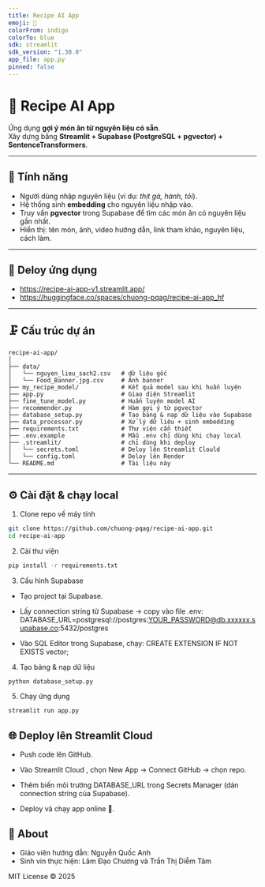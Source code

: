 ```yaml
---
title: Recipe AI App
emoji: 🍲
colorFrom: indigo
colorTo: blue
sdk: streamlit
sdk_version: "1.38.0"
app_file: app.py
pinned: false
---
```

# 🍲 Recipe AI App

Ứng dụng **gợi ý món ăn từ nguyên liệu có sẵn**.  
Xây dựng bằng **Streamlit + Supabase (PostgreSQL + pgvector) + SentenceTransformers**.  

---

## 🧠 Tính năng
- Người dùng nhập nguyên liệu (ví dụ: *thịt gà, hành, tỏi*).  
- Hệ thống sinh **embedding** cho nguyên liệu nhập vào.  
- Truy vấn **pgvector** trong Supabase để tìm các món ăn có nguyên liệu gần nhất.  
- Hiển thị: tên món, ảnh, video hướng dẫn, link tham khảo, nguyên liệu, cách làm.  

---
## 🚀 Deloy ứng dụng
- https://recipe-ai-app-v1.streamlit.app/
- https://huggingface.co/spaces/chuong-pqag/recipe-ai-app_hf
---

## 🗜 Cấu trúc dự án

```text
recipe-ai-app/
│
├── data/
│   └── nguyen_lieu_sach2.csv   # dữ liệu gốc
│   └── Food_Banner.jpg.csv     # Ảnh banner
├── my_recipe_model/            # Kết quả model sau khi huấn luyện
├── app.py                      # Giao diện Streamlit
├── fine_tune_model.py          # Huấn luyện model AI
├── recommender.py              # Hàm gợi ý từ pgvector
├── database_setup.py           # Tạo bảng & nạp dữ liệu vào Supabase
├── data_processor.py           # Xử lý dữ liệu + sinh embedding
├── requirements.txt            # Thư viện cần thiết
├── .env.example                # Mẫu .env chỉ dùng khi chạy local
├── .streamlit/                 # chỉ dùng khi deploy
│   └── secrets.toml            # Deloy lên Streamlit Clould
│   └── config.toml             # Deloy lên Render    
└── README.md                   # Tài liệu này
```
---

## ⚙️ Cài đặt & chạy local

1. Clone repo về máy tính
```bash
git clone https://github.com/chuong-pqag/recipe-ai-app.git
cd recipe-ai-app
```
2. Cài thư viện
```bash
pip install -r requirements.txt
```
3. Cấu hình Supabase

- Tạo project tại Supabase.

- Lấy connection string từ Supabase → copy vào file .env:
DATABASE_URL=postgresql://postgres:YOUR_PASSWORD@db.xxxxxx.supabase.co:5432/postgres

- Vào SQL Editor trong Supabase, chạy:
CREATE EXTENSION IF NOT EXISTS vector;

4. Tạo bảng & nạp dữ liệu
```bash
python database_setup.py
```

5. Chạy ứng dụng
```bash
streamlit run app.py
``` 
## 🌐 Deploy lên Streamlit Cloud

- Push code lên GitHub.

- Vào Streamlit Cloud
, chọn New App → Connect GitHub → chọn repo.

- Thêm biến môi trường DATABASE_URL trong Secrets Manager (dán connection string của Supabase).

- Deploy và chạy app online 🎉.

## 📜 About
- Giáo viên hướng dẫn: Nguyễn Quốc Anh
- Sinh vin thực hiện:  Lâm Đạo Chương và Trần Thị Diễm Tâm

MIT License © 2025